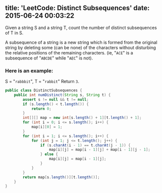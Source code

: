 title: 'LeetCode: Distinct Subsequences'
date: 2015-06-24 00:03:22
---
Given a string S and a string T, count the number of distinct subsequences of T in S.

A subsequence of a string is a new string which is formed from the original string by deleting some (can be none) of the characters without disturbing the relative positions of the remaining characters. (ie, "`ACE`" is a subsequence of "`ABCDE`" while "`AEC`" is not).

### Here is an example:
S = "`rabbbit`", T = "`rabbit`"
Return `3`.

```java
public class DistinctSubsequences {
    public int numDistinct(String s, String t) {
        assert s != null && t != null;
        if (s.length() < t.length()) {
            return 0;
        }
        int[][] map = new int[s.length() + 1][t.length() + 1];
        for (int i = 0; i <= s.length(); i++) {
            map[i][0] = 1;
        }
        for (int i = 1; i <= s.length(); i++) {
            for (int j = 1; j <= t.length(); j++) {
                if (s.charAt(i - 1) == t.charAt(j - 1)) {
                    map[i][j] = map[i - 1][j] + map[i - 1][j - 1];
                } else {
                    map[i][j] = map[i - 1][j];
                }
            }
        }
        return map[s.length()][t.length()];
    }
}
```
